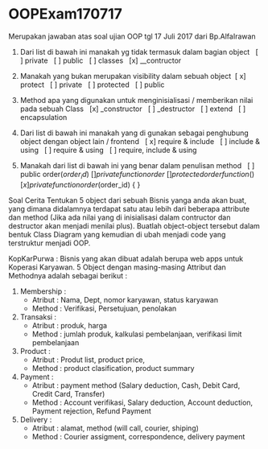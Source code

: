 # OOPExam170717
Merupakan jawaban atas soal ujian OOP tgl 17 Juli 2017 dari Bp.AlfaIrawan

1. Dari list di bawah ini manakah yg tidak termasuk dalam bagian object  
[ ] private  
[ ] public  
[ ] classes  
[x] __contructor   

2. Manakah yang bukan merupakan visibility dalam sebuah object 
[ x] protect  
[ ] private 
 [ ] protected  
[ ] public   

3. Method apa yang digunakan untuk menginisialisasi / memberikan nilai pada sebuah Class  
[x] _constructor  
[ ] _destructor  
[ ] extend  
[ ] encapsulation   

4. Dari list di bawah ini manakah yang di gunakan sebagai penghubung object dengan object lain / frontend  
[ x] require & include  
[ ] include & using  
[ ] require & using  
[ ] require, include & using   

5. Manakah dari list di bawah ini yang benar dalam penulisan method  
[ ] public order($order_id) { }  
[ ] private function order { }  
[ ] protected order function() { }  
[x] private function order($order_id) { }  

Soal Cerita
Tentukan 5 object dari sebuah Bisnis yanga anda akan buat, yang dimana didalamnya terdapat satu atau lebih dari beberapa attribute dan method (Jika ada nilai yang di inisialisasi dalam contructor dan destructor akan menjadi menilai plus). Buatlah object-object tersebut dalam bentuk Class Diagram yang kemudian di ubah menjadi code yang terstruktur menjadi OOP.

KopKarPurwa :
Bisnis yang akan dibuat adalah berupa web apps untuk Koperasi Karyawan.
5 Object dengan masing-masing Attribut dan Methodnya adalah sebagai berikut :

1. Membership :
	- Atribut : Nama, Dept, nomor karyawan, status karyawan
	- Method : Verifikasi, Persetujuan, penolakan
2. Transaksi :
	- Atribut : produk, harga
	- Method : jumlah produk, kalkulasi  pembelanjaan, verifikasi limit pembelanjaan
3. Product :
	- Atribut : Produt list, product price, 
	- Method : product clasification, product summary
4. Payment :
	- Atribut : payment method (Salary deduction, Cash, Debit Card, Credit Card, Transfer) 
	- Method : Account verifikasi, Salary deduction, Account deduction, Payment rejection, Refund Payment
5. Delivery :
	- Atribut : alamat, method (will call, courier, shiping)
	- Method : Courier assigment, correspondence, delivery payment






